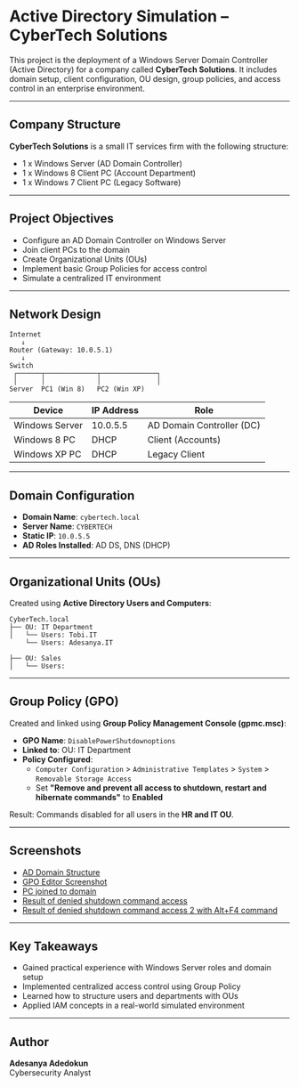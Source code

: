 
# Active Directory Simulation – CyberTech Solutions

This project is the deployment of a Windows Server Domain Controller (Active Directory) for a company called **CyberTech Solutions**. It includes domain setup, client configuration, OU design, group policies, and access control in an enterprise environment.

---

## Company Structure

**CyberTech Solutions** is a small IT services firm with the following structure:

- 1 x Windows Server (AD Domain Controller)
- 1 x Windows 8 Client PC (Account Department)
- 1 x Windows 7 Client PC (Legacy Software)

---

## Project Objectives

- Configure an AD Domain Controller on Windows Server
- Join client PCs to the domain
- Create Organizational Units (OUs)
- Implement basic Group Policies for access control
- Simulate a centralized IT environment

---

## Network Design

```
Internet
   ↓
Router (Gateway: 10.0.5.1)
   ↓
Switch
 ┌──────┬─────────────┬──────────────┐
 │      │             │              │
Server  PC1 (Win 8)   PC2 (Win XP)
```

| Device        | IP Address      | Role                        |
|---------------|----------------|-----------------------------|
| Windows Server| 10.0.5.5  | AD Domain Controller (DC)   |
| Windows 8 PC  | DHCP    | Client (Accounts)           |
| Windows XP PC | DHCP    | Legacy Client               |

---

## Domain Configuration

- **Domain Name**: `cybertech.local`
- **Server Name**: `CYBERTECH`
- **Static IP**: `10.0.5.5`
- **AD Roles Installed**: AD DS, DNS (DHCP)

---

## Organizational Units (OUs)

Created using **Active Directory Users and Computers**:

```
CyberTech.local
├── OU: IT Department
│   └── Users: Tobi.IT
    └── Users: Adesanya.IT

├── OU: Sales
│   └── Users:
```

---

## Group Policy (GPO)

Created and linked using **Group Policy Management Console (gpmc.msc)**:

- **GPO Name**: `DisablePowerShutdownoptions`
- **Linked to**: OU: IT Department
- **Policy Configured**:
  - `Computer Configuration` > `Administrative Templates` > `System` > `Removable Storage Access`
  - Set **"Remove and prevent all access to shutdown, restart and hibernate commands"** to **Enabled**

Result: Commands disabled for all users in the **HR and IT OU**.

---
 
## Screenshots

- [AD Domain Structure](https://github.com/Adesanya9/-Active-Directory-Simulation/blob/main/Screenshots/OUs_groups_users.PNG)
- [GPO Editor Screenshot](https://github.com/Adesanya9/-Active-Directory-Simulation/blob/main/Screenshots/group_policy_management.PNG)
- [PC joined to domain](https://github.com/Adesanya9/-Active-Directory-Simulation/blob/main/Screenshots/windows_machine_connection.PNG)
- [Result of denied shutdown command access](https://github.com/Adesanya9/-Active-Directory-Simulation/blob/main/Screenshots/Access_denied.PNG)
- [Result of denied shutdown command access 2 with Alt+F4 command](https://github.com/Adesanya9/-Active-Directory-Simulation/blob/main/Screenshots/access_denied2.PNG)

---

## Key Takeaways

- Gained practical experience with Windows Server roles and domain setup
- Implemented centralized access control using Group Policy
- Learned how to structure users and departments with OUs
- Applied IAM concepts in a real-world simulated environment

---

## Author

**Adesanya Adedokun**  
Cybersecurity Analyst  
